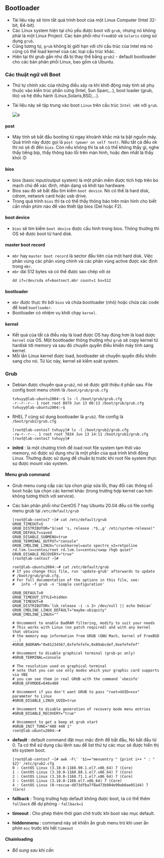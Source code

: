 ## Bootloader

- Tài liệu này sẽ tóm tắt quá trình boot của một Linux Computer (Intel 32-bit, 64-bit).
- Các Linux system hiện tại chủ yếu được boot với `grub`, nhưng nó không phải là một Linux Project. Các bản phối như `FreeBSD` và `Solaris` cũng sử dụng `grub`.
- Cũng tương tự, `grub` không bị giới hạn với chỉ cấu trúc của Intel mà nó cũng có thể load kernel của các loại cấu trúc khác.
- Hiện tại thì grub gần như đã bị thay thế bằng `grub2` - default bootloader cho các bản phân phối Linux, bao gồm cả Ubuntu.

### Các thuật ngữ với Boot

- Thứ tự chính xác của những điều xảy ra khi khởi động máy tính sẽ phụ thuộc vào kiến trúc phần cứng (Intel, Sun Sparc,..), boot loader (grub, lilo) và hệ điều hành (Linux,Solaris,BSD,...).
- Tài liệu này sẽ tập trung vào boot `Linux` trên cấu trúc `Intel x86` với `grub`.

    ![a](https://imgur.com/T0s3A81.png)

#### post

- Máy tính sẽ bắt đầu booting từ ngay khoảnh khắc mà ta bật nguồn máy. Quá trình này được gọi là `post (power on self test)`. Nếu tất cả đều ok thì nó sẽ đi đến `bios`. Còn nếu không thì ta sẽ có thể không thấy gì, nghe thấy tiếng bíp, thấy thông báo lỗi trên màn hình, hoặc đen nhất là thấy khói :D

#### bios

- bios (basic input/output system) là một phần mềm được tích hợp trên bo mạch chủ để xác định, nhận dạng và khởi tạo hardware.
- Bios sau đó sẽ bắt đầu tìm kiếm `boot device`. Nó có thể là hard disk, cdrom, network card hoặc usb drive.
- Trong quá trình `bios` thì ta có thể thấy thông báo trên màn hình cho biết cần nhấn phím nào để vào thiết lập bios (Del hoặc F2). 

#### boot device

- `bios` sẽ tìm kiếm `boot device` được cấu hình trong bios. Thông thường thì OS sẽ được boot từ hard disk.

#### master boot record

- `mbr` hay `master boot record` là sector đầu tiên của một hard disk. Việc phân vùng các phân vùng chính và các phân vùng active được xác định trong `mbr`.
- `mbr` dài 512 bytes và có thể được sao chép với `dd`
    ```
    dd if=/dev/sda of=bootsect.mbr count=1 bs=512
    ```

#### bootloader

- `mbr` được thực thi bởi `bios` và chứa bootloader (nhỏ) hoặc chứa các code để load `bootloader`.
- Bootloader có nhiệm vụ khởi chạy `kernel`.

#### kernel

- Kết quả của tất cả điều này là load được OS hay đúng hơn là load dược `kernel` của OS. Một bootloader thông thường như `grub` sẽ copy kernel từ hardisk tới memory và sau đó chuyển quyền điều khiển máy tính sang kernel.
- Mỗi lần Linux kernel được load, bootloader sẽ chuyển quyền điều khiển sang cho nó. Từ lúc này, kernel sẽ kiểm soát system.

### Grub

- Debian được chuyển qua `grub2`, nó sẽ được giới thiệu ở phần sau. File config boot menu chính là `/boot/grub/grub.cfg`
    ```
    tvhuyy@lab-ubuntu2004:~$ ls -l /boot/grub/grub.cfg
    -r--r--r-- 1 root root 8979 Jun 13 06:13 /boot/grub/grub.cfg
    tvhuyy@lab-ubuntu2004:~$
    ```

- RHEL 7 cũng sử dụng bootloader là `grub2`. file config là `/boot/grub2/grub.cfg`
    ```
    [root@lab-centos7 tvhuyy]# ls -l /boot/grub2/grub.cfg
    -rw-r--r--. 1 root root 7024 Jun 13 14:11 /boot/grub2/grub.cfg
    [root@lab-centos7 tvhuyy]#
    ```

- **initrd** : là một chương trình để load root file system tạm thời vào memory, nó được sử dụng như là một phần của quá trình khởi động Linux. Thường được sử dụng để chuẩn bị trước khi root file system thực sự được mount vào system. 

#### Menu grub command

- Grub menu cung cấp các lựa chọn giúp sửa lỗi, thay đổi các thông số boot hoặc lựa chọn các kernel khác (trong trường hợp kernel cao hơn không tương thích với service).
- Các bản phân phối như CentOS 7 hay Ubuntu 20.04 đều có file config menu grub tại `/etc/default/grub`
    ```
    [root@lab-centos7 ~]# cat /etc/default/grub
    GRUB_TIMEOUT=5
    GRUB_DISTRIBUTOR="$(sed 's, release .*$,,g' /etc/system-release)"
    GRUB_DEFAULT=saved
    GRUB_DISABLE_SUBMENU=true
    GRUB_TERMINAL_OUTPUT="console"
    GRUB_CMDLINE_LINUX="crashkernel=auto spectre_v2=retpoline rd.lvm.lv=centos/root rd.lvm.lv=centos/swap rhgb quiet"
    GRUB_DISABLE_RECOVERY="true"
    [root@lab-centos7 ~]#
    ```

    ```
    root@lab-ubuntu2004:~# cat /etc/default/grub
    # If you change this file, run 'update-grub' afterwards to update
    # /boot/grub/grub.cfg.
    # For full documentation of the options in this file, see:
    #   info -f grub -n 'Simple configuration'

    GRUB_DEFAULT=0
    GRUB_TIMEOUT_STYLE=hidden
    GRUB_TIMEOUT=0
    GRUB_DISTRIBUTOR=`lsb_release -i -s 2> /dev/null || echo Debian`
    GRUB_CMDLINE_LINUX_DEFAULT="maybe-ubiquity"
    GRUB_CMDLINE_LINUX=""

    # Uncomment to enable BadRAM filtering, modify to suit your needs
    # This works with Linux (no patch required) and with any kernel that obtains
    # the memory map information from GRUB (GNU Mach, kernel of FreeBSD ...)
    #GRUB_BADRAM="0x01234567,0xfefefefe,0x89abcdef,0xefefefef"

    # Uncomment to disable graphical terminal (grub-pc only)
    #GRUB_TERMINAL=console

    # The resolution used on graphical terminal
    # note that you can use only modes which your graphic card supports via VBE
    # you can see them in real GRUB with the command `vbeinfo'
    #GRUB_GFXMODE=640x480

    # Uncomment if you don't want GRUB to pass "root=UUID=xxx" parameter to Linux
    #GRUB_DISABLE_LINUX_UUID=true

    # Uncomment to disable generation of recovery mode menu entries
    #GRUB_DISABLE_RECOVERY="true"

    # Uncomment to get a beep at grub start
    #GRUB_INIT_TUNE="480 440 1"
    root@lab-ubuntu2004:~#
    ```

- **default** : default command đặt mục mặc định để bắt đầu, Nó bắt đầu từ 0. Ta có thể sử dụng câu lệnh sau để list thứ tự các mục sẽ được hiển thị khi system boot.
    ```
    [root@lab-centos7 ~]# awk -F\' '$1=="menuentry " {print i++ " : " $2}' /etc/grub2.cfg
    0 : CentOS Linux (3.10.0-1160.90.1.el7.x86_64) 7 (Core)
    1 : CentOS Linux (3.10.0-1160.88.1.el7.x86_64) 7 (Core)
    2 : CentOS Linux (3.10.0-1160.71.1.el7.x86_64) 7 (Core)
    3 : CentOS Linux (3.10.0-1160.el7.x86_64) 7 (Core)
    4 : CentOS Linux (0-rescue-d873dfba7f8a473b904e90ab0ae051d4) 7 (Core)
    ```

- **fallback** : Trong trường hợp default không được boot, ta có thể thêm `fallback` để dự phòng - `fallback=1`
- **timeout** : Cho phép thêm thời gian chờ trước khi boot vào mục default.
- **hiddenmenu** : command này sẽ khiến ẩn grub menu trừ khi user ấn phím `esc` trước khi hết `timeout`

#### Chainloading

- *Bổ sung sau khi cần*